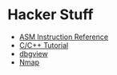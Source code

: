 # Hacker Stuff

* [ASM Instruction Reference](http://forums.ni.com/attachments/ni/170/297401/2/243190011.pdf)
* [C/C++ Tutorial](http://www.cplusplus.com/doc/tutorial/)
* [dbgview](http://technet.microsoft.com/en-us/sysinternals/bb896647.aspx)
* [Nmap](http://www.nmap.org)

